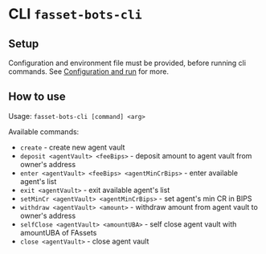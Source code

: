 # CLI `fasset-bots-cli`

## Setup

Configuration and environment file must be provided, before running cli commands. See [Configuration and run](./config.md) for more.

## How to use

Usage: `fasset-bots-cli [command] <arg>`

Available commands:

* `create` - create new agent vault
* `deposit <agentVault> <feeBips>` - deposit amount to agent vault from owner's address
* `enter <agentVault> <feeBips> <agentMinCrBips>` - enter available agent's list
* `exit <agentVault>` - exit available agent's list
* `setMinCr <agentVault> <agentMinCrBips>` - set agent's min CR in BIPS
* `withdraw <agentVault> <amount>` - withdraw amount from agent vault to owner's address
* `selfClose <agentVault> <amountUBA>` - self close agent vault with amountUBA of FAssets
* `close <agentVault>` - close agent vault